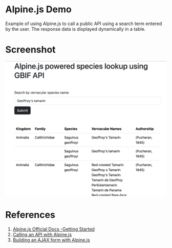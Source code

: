 # Alpine.js Demo
Example of using Alpine.js to call a public API using a search term entered by the user.
The response data is displayed dynamically in a table.

# Screenshot
![Screenshot of the resultset](src/images/screenshot_v1.png)

# References

1. [Alpine.js Official Docs -Getting Started](https://alpinejs.dev/start-here)
2. [Calling an API with Alpine.js](https://dev.to/michaelburrows/alpinejs-displaying-api-data-in-a-html-table-4ki1)
3. [Building an AJAX form with Alpine.js](https://technotrampoline.com/articles/building-an-ajax-form-with-alpinejs/)
